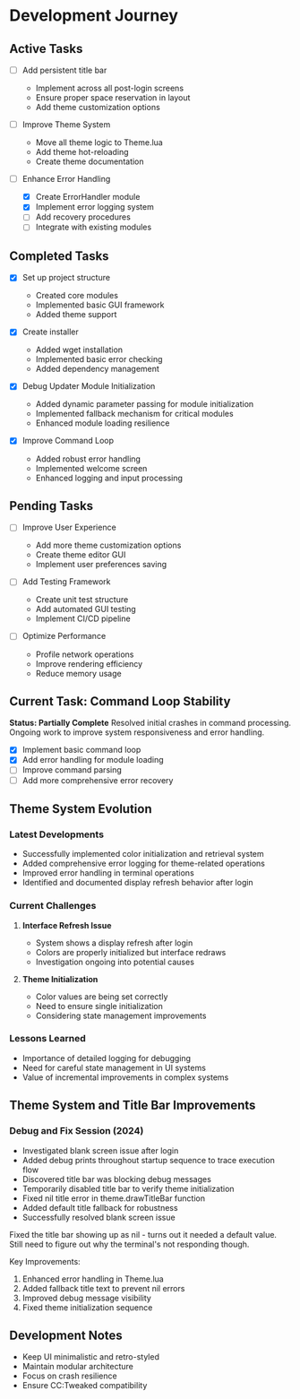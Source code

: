 # Development Journey

## Active Tasks
- [ ] Add persistent title bar
  - Implement across all post-login screens
  - Ensure proper space reservation in layout
  - Add theme customization options

- [ ] Improve Theme System
  - Move all theme logic to Theme.lua
  - Add theme hot-reloading
  - Create theme documentation

- [ ] Enhance Error Handling
  - [x] Create ErrorHandler module
  - [x] Implement error logging system
  - [ ] Add recovery procedures
  - [ ] Integrate with existing modules

## Completed Tasks
- [x] Set up project structure
  - Created core modules
  - Implemented basic GUI framework
  - Added theme support

- [x] Create installer
  - Added wget installation
  - Implemented basic error checking
  - Added dependency management

- [x] Debug Updater Module Initialization
  - Added dynamic parameter passing for module initialization
  - Implemented fallback mechanism for critical modules
  - Enhanced module loading resilience

- [x] Improve Command Loop
  - Added robust error handling
  - Implemented welcome screen
  - Enhanced logging and input processing

## Pending Tasks
- [ ] Improve User Experience
  - Add more theme customization options
  - Create theme editor GUI
  - Implement user preferences saving

- [ ] Add Testing Framework
  - Create unit test structure
  - Add automated GUI testing
  - Implement CI/CD pipeline

- [ ] Optimize Performance
  - Profile network operations
  - Improve rendering efficiency
  - Reduce memory usage

## Current Task: Command Loop Stability
**Status: Partially Complete**
Resolved initial crashes in command processing. Ongoing work to improve system responsiveness and error handling.

- [x] Implement basic command loop
- [x] Add error handling for module loading
- [ ] Improve command parsing
- [ ] Add more comprehensive error recovery

## Theme System Evolution

### Latest Developments
- Successfully implemented color initialization and retrieval system
- Added comprehensive error logging for theme-related operations
- Improved error handling in terminal operations
- Identified and documented display refresh behavior after login

### Current Challenges
1. **Interface Refresh Issue**
   - System shows a display refresh after login
   - Colors are properly initialized but interface redraws
   - Investigation ongoing into potential causes

2. **Theme Initialization**
   - Color values are being set correctly
   - Need to ensure single initialization
   - Considering state management improvements

### Lessons Learned
- Importance of detailed logging for debugging
- Need for careful state management in UI systems
- Value of incremental improvements in complex systems

## Theme System and Title Bar Improvements

### Debug and Fix Session (2024)
- Investigated blank screen issue after login
- Added debug prints throughout startup sequence to trace execution flow
- Discovered title bar was blocking debug messages
- Temporarily disabled title bar to verify theme initialization
- Fixed nil title error in theme.drawTitleBar function
- Added default title fallback for robustness
- Successfully resolved blank screen issue

Fixed the title bar showing up as nil - turns out it needed a default value. Still need to figure out why the terminal's not responding though.

Key Improvements:
1. Enhanced error handling in Theme.lua
2. Added fallback title text to prevent nil errors
3. Improved debug message visibility
4. Fixed theme initialization sequence

## Development Notes
- Keep UI minimalistic and retro-styled
- Maintain modular architecture
- Focus on crash resilience
- Ensure CC:Tweaked compatibility
